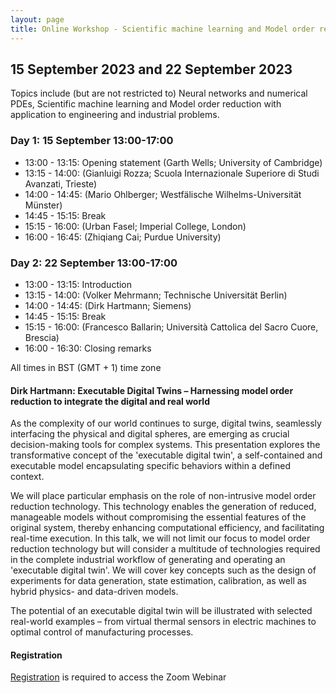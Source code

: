 ```yaml
---
layout: page
title: Online Workshop - Scientific machine learning and Model order reduction for partial differential equations
---
```


## 15 September 2023 and 22 September 2023

Topics include (but are not restricted to) Neural networks and numerical PDEs, Scientific machine learning and Model order reduction with application to engineering and industrial problems.

### Day 1: 15 September 13:00-17:00

- 13:00 - 13:15: Opening statement (Garth Wells; University of Cambridge)
- 13:15 - 14:00: (Gianluigi Rozza; Scuola Internazionale Superiore di Studi Avanzati, Trieste)
- 14:00 - 14:45: (Mario Ohlberger; Westfälische Wilhelms-Universität Münster)
- 14:45 - 15:15: Break
- 15:15 - 16:00: (Urban Fasel; Imperial College, London)
- 16:00 - 16:45: (Zhiqiang Cai; Purdue University)

### Day 2: 22 September 13:00-17:00

- 13:00 - 13:15: Introduction
- 13:15 - 14:00: (Volker Mehrmann; Technische Universität Berlin)
- 14:00 - 14:45: (Dirk Hartmann; Siemens)
- 14:45 - 15:15: Break
- 15:15 - 16:00: (Francesco Ballarin; Università Cattolica del Sacro Cuore, Brescia)
- 16:00 - 16:30: Closing remarks

All times in BST (GMT + 1) time zone

#### Dirk Hartmann: Executable Digital Twins – Harnessing model order reduction to integrate the digital and real world

As the complexity of our world continues to surge, digital twins, seamlessly interfacing the physical and digital spheres, are emerging as crucial decision-making tools for complex systems. This presentation explores the transformative concept of the 'executable digital twin', a self-contained and executable model encapsulating specific behaviors within a defined context.

We will place particular emphasis on the role of non-intrusive model order reduction technology. This technology enables the generation of reduced, manageable models without compromising the essential features of the original system, thereby enhancing computational efficiency, and facilitating real-time execution. In this talk, we will not limit our focus to model order reduction technology but will consider a multitude of technologies required in the complete industrial workflow of generating and operating an 'executable digital twin'. We will cover key concepts such as the design of experiments for data generation, state estimation, calibration, as well as hybrid physics- and data-driven models.

The potential of an executable digital twin will be illustrated with selected real-world examples – from virtual thermal sensors in electric machines to optimal control of manufacturing processes.
#### Registration

[Registration](https://www.eventbrite.co.uk/e/666842954227) is required to access the Zoom Webinar
